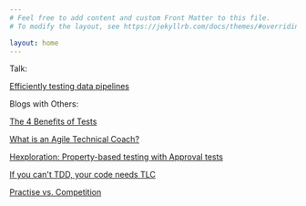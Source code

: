 ```yaml
---
# Feel free to add content and custom Front Matter to this file.
# To modify the layout, see https://jekyllrb.com/docs/themes/#overriding-theme-defaults

layout: home
---
```


Talk:

[Efficiently testing data pipelines](https://youtu.be/uzVewG8M6r0)

Blogs with Others:

[The 4 Benefits of Tests](http://llewellynfalco.blogspot.com/2021/04/)

[What is an Agile Technical Coach?](http://llewellynfalco.blogspot.com/2021/05/what-is-agile-technical-coach.html)

[Hexploration: Property-based testing with Approval tests](http://llewellynfalco.blogspot.com/2021/06/hexploration.html)

[If you can't TDD, your code needs TLC](https://jay.bazuzi.com/TDDs-legacy-cousins/)

[Practise vs. Competition](http://llewellynfalco.blogspot.com/2022/08/practice-vs-competition.html)
